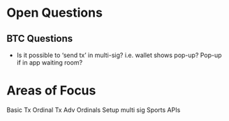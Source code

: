 
# Open Questions
## BTC Questions
* Is it possible to ‘send tx’ in multi-sig? i.e. wallet shows pop-up? Pop-up if in app waiting room?


# Areas of Focus
Basic Tx
Ordinal Tx
Adv Ordinals
Setup multi sig
Sports APIs
